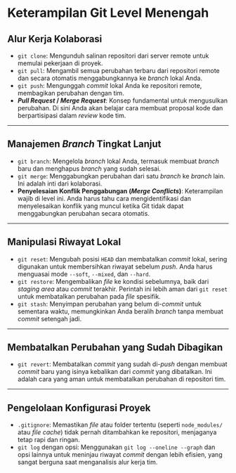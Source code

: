 # Keterampilan Git Level Menengah

## Alur Kerja Kolaborasi
* `git clone`: Mengunduh salinan repositori dari server remote untuk memulai pekerjaan di proyek.
* `git pull`: Mengambil semua perubahan terbaru dari repositori remote dan secara otomatis menggabungkannya ke _branch_ lokal Anda.
* `git push`: Mengunggah _commit_ lokal Anda ke repositori remote, membagikan perubahan dengan tim.
* **_Pull Request_ / _Merge Request_**: Konsep fundamental untuk mengusulkan perubahan. Di sini Anda akan belajar cara membuat proposal kode dan berpartisipasi dalam _review_ kode tim.

---

## Manajemen _Branch_ Tingkat Lanjut
* `git branch`: Mengelola _branch_ lokal Anda, termasuk membuat _branch_ baru dan menghapus _branch_ yang sudah selesai.
* `git merge`: Menggabungkan perubahan dari satu _branch_ ke _branch_ lain. Ini adalah inti dari kolaborasi.
* **Penyelesaian Konflik Penggabungan (_Merge Conflicts_)**: Keterampilan wajib di level ini. Anda harus tahu cara mengidentifikasi dan menyelesaikan konflik yang muncul ketika Git tidak dapat menggabungkan perubahan secara otomatis.

---

## Manipulasi Riwayat Lokal
* `git reset`: Mengubah posisi `HEAD` dan membatalkan _commit_ lokal, sering digunakan untuk membersihkan riwayat sebelum _push_. Anda harus menguasai mode `--soft`, `--mixed`, dan `--hard`.
* `git restore`: Mengembalikan _file_ ke kondisi sebelumnya, baik dari _staging area_ atau _commit_ terakhir. Perintah ini lebih aman dari `git reset` untuk membatalkan perubahan pada _file_ spesifik.
* `git stash`: Menyimpan perubahan yang belum di-_commit_ untuk sementara waktu, memungkinkan Anda beralih _branch_ tanpa membuat _commit_ setengah jadi.

---

## Membatalkan Perubahan yang Sudah Dibagikan
* `git revert`: Membatalkan _commit_ yang sudah di-_push_ dengan membuat _commit_ baru yang isinya kebalikan dari _commit_ yang dibatalkan. Ini adalah cara yang aman untuk membatalkan perubahan di repositori tim.

---

## Pengelolaan Konfigurasi Proyek
* `.gitignore`: Memastikan _file_ atau folder tertentu (seperti `node_modules/` atau _file_ _cache_) tidak pernah ditambahkan ke repositori, menjaganya tetap rapi dan ringan.
* `git log` dengan opsi: Menggunakan `git log --oneline --graph` dan opsi lainnya untuk meninjau riwayat _commit_ dengan lebih efisien, yang sangat berguna saat menganalisis alur kerja tim.